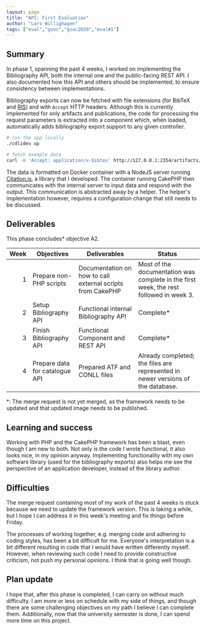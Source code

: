 ```yaml
---
layout: page
title: "API: First Evaluation"
author: "Lars Willighagen"
tags: ["eval","gsoc","gsoc2020","eval#1"]
---
```


## Summary
In phase 1, spanning the past 4 weeks, I worked on implementing the Bibliography
API, both the internal one and the public-facing REST API. I also documented how
this API and others should be implemented, to ensure consistency between
implementations.

Bibliography exports can now be fetched with file extensions (for BibTeX and
[RIS](https://dev.to/citation-js/creating-a-ris-mapping-from-the-original-specification-1kfo))
and with `Accept` HTTP headers. Although this is currently implemented for only
artifacts and publications, the code for processing the request parameters is
extracted into a component which, when loaded, automatically adds bibliography
export support to any given controller.

```bash
# run the app locally
./cdlidev up

# fetch example data
curl -H 'Accept: application/x-bibtex' http://127.0.0.1:2354/artifacts/1
```

The data is formatted on Docker container with a NodeJS server running
[Citation.js](https://citation.js.org), a library that I developed. The container
running CakePHP then communicates with the internal server to input data and
respond with the output. This communication is abstracted away by a helper. The
helper's implementation however, requires a configuration change that still needs
to be discussed.

## Deliverables

This phase concludes\* objective A2.

| Week | Objectives | Deliverables | Status |
|-----:|------------|--------------|--------|
|    1 | Prepare non-PHP scripts | Documentation on how to call external scripts from CakePHP | Most of the documentation was complete in the first week, the rest followed in week 3. |
|    2 | Setup Bibliography API | Functional internal Bibliography API | Complete* |
|    3 | Finish Bibliography API | Functional Component and REST API | Complete* |
|    4 | Prepare data for catalogue API | Prepared ATF and CONLL files | Already completed; the files are represented in newer versions of the database. |

\*: The merge request is not yet merged, as the framework needs to be updated
    and that updated image needs to be published.

## Learning and success
Working with PHP and the CakePHP framework has been a blast, even though I am
new to both. Not only is the code I wrote functional, it also looks nice, in my
opinion anyway. Implementing functionality with my own software library (used for
the bibliography exports) also helps me see the perspective of an application
developer, instead of the library author.

## Difficulties
The merge request containing most of my work of the past 4 weeks is stuck because
we need to update the framework version. This is taking a while, but I hope I
can address it in this week's meeting and fix things before Friday.

The processes of working together, e.g. merging code and adhering to coding
styles, has been a bit difficult for me. Everyone's interpretation is a bit
different resulting in code that I would have written differently myself.
However, when reviewing such code I need to provide constructive criticism, not
push my personal opinions. I think that is going well though.

## Plan update
I hope that, after this phase is completed, I can carry on without much
difficulty. I am more or less on schedule with my side of things, and though
there are some challenging objectives on my path I believe I can complete them.
Additionally, now that the university semester is done, I can spend more time on
this project.
